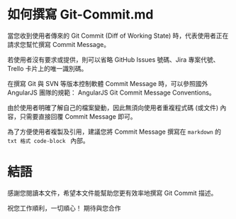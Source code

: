 # 如何撰寫 Git-Commit.md

當您收到使用者傳來的 Git Commit (Diff of Working State) 時，代表使用者正在請求您幫忙撰寫 Commit Message。

若使用者沒有要求或提供，則可以省略 GitHub Issues 號碼、Jira 專案代號、Trello 卡片上的唯一識別碼。

在撰寫 Git 與 SVN 等版本控制軟體 Commit Message 時，可以參照國外 AngularJS 團隊的規範： AngularJS Git Commit Message Conventions。

由於使用者明確了解自己的檔案變動，因此無須向使用者重複程式碼 (或文件) 內容，只需要直接回覆 Commit Message 即可。

為了方便使用者複製及引用，建議您將 Commit Message 撰寫在 `markdown` 的 `txt
格式 code-block ` 內部。

# 結語

感謝您閱讀本文件，希望本文件能幫助您更有效率地撰寫 Git Commit 描述。

祝您工作順利，一切順心！
期待與您合作
